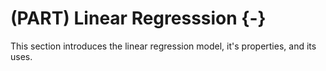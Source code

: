
# (PART) Linear Regresssion {-}

This section introduces the linear regression model, it's properties, and its uses.
